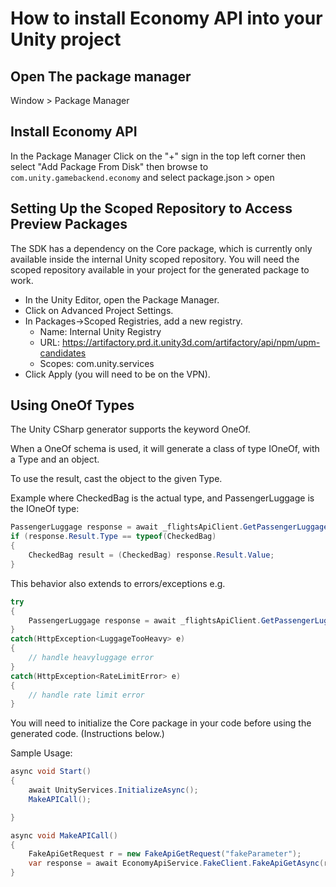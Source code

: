 # How to install Economy API into your Unity project

## Open The package manager

Window > Package Manager

## Install Economy API

In the Package Manager Click on the "+" sign in the top left corner then select "Add Package From Disk" then browse to
`com.unity.gamebackend.economy` and select package.json > open

## Setting Up the Scoped Repository to Access Preview Packages
The SDK has a dependency on the Core package, which is currently only available inside the internal Unity scoped repository.
You will need the scoped repository available in your project for the generated package to work.

* In the Unity Editor, open the Package Manager.
* Click on Advanced Project Settings.
* In Packages->Scoped Registries, add a new registry.
    * Name: Internal Unity Registry
    * URL: https://artifactory.prd.it.unity3d.com/artifactory/api/npm/upm-candidates
    * Scopes: com.unity.services
* Click Apply (you will need to be on the VPN).

## Using OneOf Types
The Unity CSharp generator supports the keyword OneOf.

When a OneOf schema is used, it will generate a class of type IOneOf, with a Type and an object.

To use the result, cast the object to the given Type.

Example where CheckedBag is the actual type, and PassengerLuggage is the IOneOf type:
```csharp
PassengerLuggage response = await _flightsApiClient.GetPassengerLuggageAsync(request);
if (response.Result.Type == typeof(CheckedBag)
{
    CheckedBag result = (CheckedBag) response.Result.Value;
}
```

This behavior also extends to errors/exceptions e.g.

```csharp
try
{
    PassengerLuggage response = await _flightsApiClient.GetPassengerLuggageAsync(request);
}
catch(HttpException<LuggageTooHeavy> e)
{
    // handle heavyluggage error
}
catch(HttpException<RateLimitError> e)
{
    // handle rate limit error
}
```

You will need to initialize the Core package in your code before using the generated code. (Instructions below.)

Sample Usage:
```csharp
async void Start()
{
    await UnityServices.InitializeAsync();
    MakeAPICall();

}

async void MakeAPICall()
{
    FakeApiGetRequest r = new FakeApiGetRequest("fakeParameter");
    var response = await EconomyApiService.FakeClient.FakeApiGetAsync(r);
}
```


